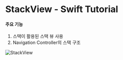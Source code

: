 # StackView - Swift Tutorial


#### 주요 기능
1. 스택이 활용된 스택 뷰 사용
2. Navigation Controller의 스택 구조

![StackView](https://user-images.githubusercontent.com/57958360/136341209-92d3e406-307c-4af7-b39a-13582bb3f538.gif)
